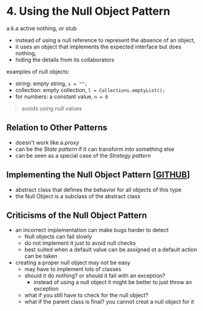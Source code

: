 # 4. Using the Null Object Pattern

a.k.a active nothing, or stub

- instead of using a null reference to represent the absence of an object,
- it uses an object that implements the expected interface but does nothing,
- hiding the details from its collaborators

examples of null objects:

- string: empty string, `s = "";`
- collection: empty collection, `l = Collections.emptyList();`
- for numbers: a constant value, `n = 0`

> avoids using null values

## Relation to Other Patterns

- doesn't work like a _proxy_
- can be the _State pattern_ if it can transform into something else
- can be seen as a special case of the _Strategy pattern_

## Implementing the Null Object Pattern [[GITHUB][branch.gh]]

- abstract class that defines the behavior for all objects of this type
- the Null Object is a subclass of the abstract class

## Criticisms of the Null Object Pattern

- an incorrect implementation can make bugs harder to detect
  - Null objects can fail slowly
  - do not implement it just to avoid null checks
  - best suited when a default value can be assigned ot a default action can be taken
- creating a proper null object may not be easy
  - may have to implement lots of classes
  - should it do nothing? or should it fail with an exception?
    - instead of using a null object it might be better to just throw an exception
  - what if you still have to check for the null object?
  - what if the parent class is final? you cannot creat a null object for it

[branch.gh]: https://github.com/reinielfc/lrn-ps-java11-nulls/tree/4-UsingTheNullObjectPattern
